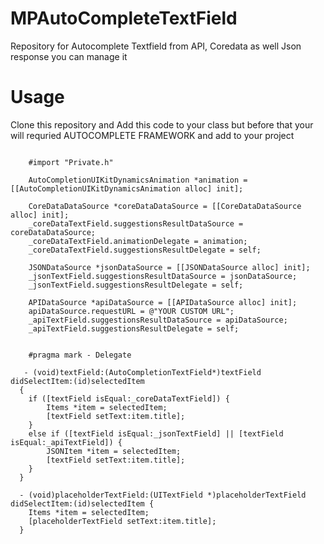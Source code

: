# MPAutoCompleteTextField
Repository for Autocomplete Textfield from API, Coredata as well Json response you can manage it  

# Usage 
Clone this repository and Add this code to your class but before that your will requried AUTOCOMPLETE FRAMEWORK and add to your project

```obj-c

    #import "Private.h" 

    AutoCompletionUIKitDynamicsAnimation *animation = [[AutoCompletionUIKitDynamicsAnimation alloc] init];
    
    CoreDataDataSource *coreDataDataSource = [[CoreDataDataSource alloc] init];
    _coreDataTextField.suggestionsResultDataSource = coreDataDataSource;
    _coreDataTextField.animationDelegate = animation;
    _coreDataTextField.suggestionsResultDelegate = self;
    
    JSONDataSource *jsonDataSource = [[JSONDataSource alloc] init];
    _jsonTextField.suggestionsResultDataSource = jsonDataSource;
    _jsonTextField.suggestionsResultDelegate = self;
    
    APIDataSource *apiDataSource = [[APIDataSource alloc] init];
    apiDataSource.requestURL = @"YOUR CUSTOM URL";
    _apiTextField.suggestionsResultDataSource = apiDataSource;
    _apiTextField.suggestionsResultDelegate = self;


    #pragma mark - Delegate

   - (void)textField:(AutoCompletionTextField*)textField didSelectItem:(id)selectedItem
  {
    if ([textField isEqual:_coreDataTextField]) {
        Items *item = selectedItem;
        [textField setText:item.title];
    }
    else if ([textField isEqual:_jsonTextField] || [textField isEqual:_apiTextField]) {
        JSONItem *item = selectedItem;
        [textField setText:item.title];
    }
  }

  - (void)placeholderTextField:(UITextField *)placeholderTextField didSelectItem:(id)selectedItem {
    Items *item = selectedItem;
    [placeholderTextField setText:item.title];
  }
